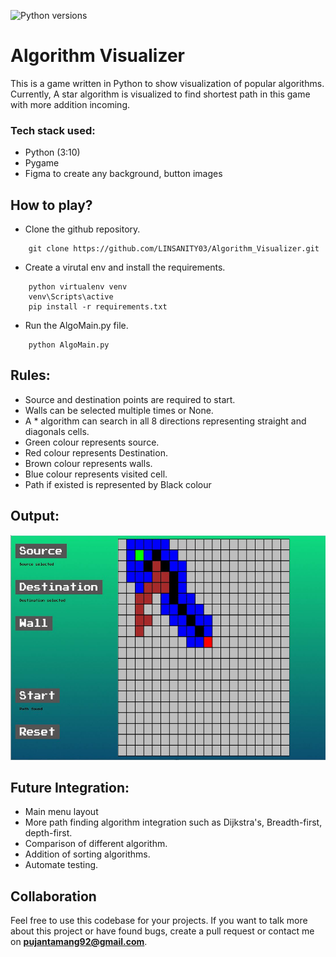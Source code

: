 ![Python versions](https://img.shields.io/badge/python-03.10-blue)

# Algorithm Visualizer

This is a game written in Python to show visualization of popular algorithms. Currently, A star algorithm is visualized to find shortest path in this game with more addition incoming.

### Tech stack used:

- Python (3:10)
- Pygame
- Figma to create any background, button images

## How to play?

- Clone the github repository.

```
    git clone https://github.com/LINSANITY03/Algorithm_Visualizer.git
```

- Create a virutal env and install the requirements.

```
    python virtualenv venv
    venv\Scripts\active
    pip install -r requirements.txt
```

- Run the AlgoMain.py file.

```
    python AlgoMain.py
```

## Rules:

- Source and destination points are required to start.
- Walls can be selected multiple times or None.
- A \* algorithm can search in all 8 directions representing straight and diagonals cells.
- Green colour represents source.
- Red colour represents Destination.
- Brown colour represents walls.
- Blue colour represents visited cell.
- Path if existed is represented by Black colour

## Output:

<p align="center">
  <img src="assets/game.JPG" alt="Algorithm_game" height="360" width="640">
</p>

## Future Integration:

- Main menu layout
- More path finding algorithm integration such as Dijkstra's, Breadth-first, depth-first.
- Comparison of different algorithm.
- Addition of sorting algorithms.
- Automate testing.

## Collaboration

Feel free to use this codebase for your projects. If you want to talk more about this project or have found bugs, create a pull request or contact me on **pujantamang92@gmail.com**.
